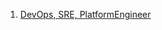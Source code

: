 1. [DevOps, SRE, PlatformEngineer](https://blog.bytebytego.com/i/110521562/devops-vs-sre-vs-platform-engineering-what-is-the-difference)